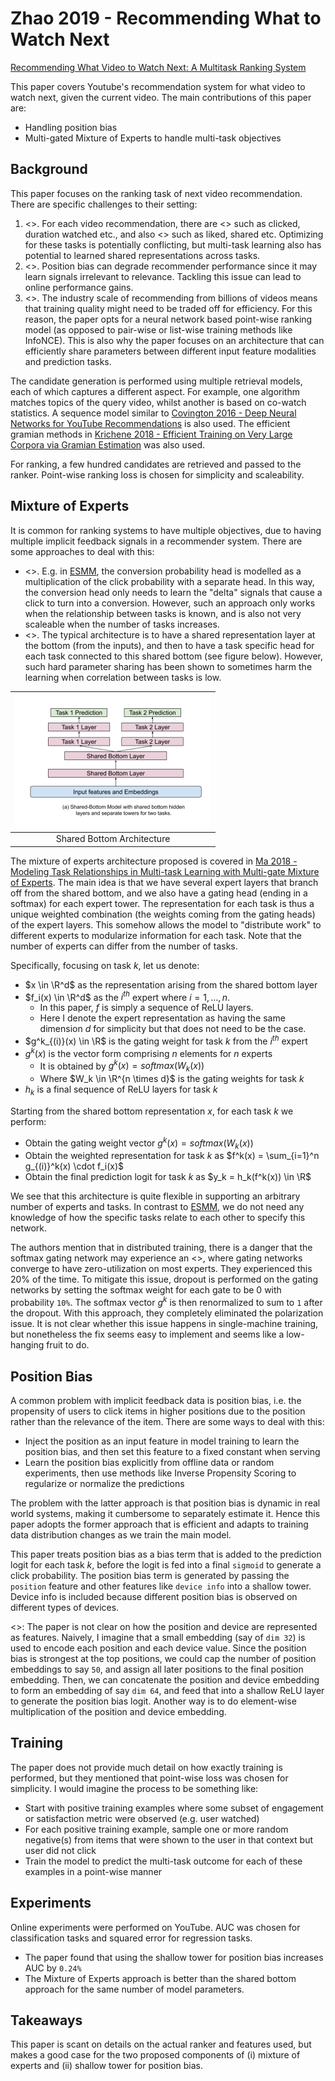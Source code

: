 # Zhao 2019 - Recommending What to Watch Next

[Recommending What Video to Watch Next: A Multitask Ranking System](https://daiwk.github.io/assets/youtube-multitask.pdf)

This paper covers Youtube's recommendation system for what video to watch next, given the current video. The main contributions of this paper are:
- Handling position bias
- Multi-gated Mixture of Experts to handle multi-task objectives

## Background

This paper focuses on the ranking task of next video recommendation. There are specific challenges to their setting:
1. <<Multiple signals>>. For each video recommendation, there are <<engagement signals>> such as clicked, duration watched etc., and also <<user satisfaction signals>> such as liked, shared etc. Optimizing for these tasks is potentially conflicting, but multi-task learning also has potential to learned shared representations across tasks.
2. <<Position bias>>. Position bias can degrade recommender performance since it may learn signals irrelevant to relevance. Tackling this issue can lead to online performance gains.
3. <<Large Scale>>. The industry scale of recommending from billions of videos means that training quality might need to be traded off for efficiency. For this reason, the paper opts for a neural network based point-wise ranking model (as opposed to pair-wise or list-wise training methods like InfoNCE). This is also why the paper focuses on an architecture that can efficiently share parameters between different input feature modalities and prediction tasks.

The candidate generation is performed using multiple retrieval models, each of which captures a different aspect. For example, one algorithm matches topics of the query video, whilst another is based on co-watch statistics. A sequence model similar to [Covington 2016 - Deep Neural Networks for YouTube Recommendations](https://static.googleusercontent.com/media/research.google.com/en//pubs/archive/45530.pdf) is also used. The efficient gramian methods in [Krichene 2018 - Efficient Training on Very Large Corpora via Gramian Estimation](https://arxiv.org/abs/1807.07187) was also used.

For ranking, a few hundred candidates are retrieved and passed to the ranker. Point-wise ranking loss is chosen for simplicity and scaleability.

## Mixture of Experts

It is common for ranking systems to have multiple objectives, due to having multiple implicit feedback signals in a recommender system. There are some approaches to deal with this:
- <<Explicitly modelling the relationship between the signals>>. E.g. in [ESMM](./ma_2018.md), the conversion probability head is modelled as a multiplication of the click probability with a separate head. In this way, the conversion head only needs to learn the "delta" signals that cause a click to turn into a conversion. However, such an approach only works when the relationship between tasks is known, and is also not very scaleable when the number of tasks increases.
- <<Shared Bottom Layer>>. The typical architecture is to have a shared representation layer at the bottom (from the inputs), and then to have a task specific head for each task connected to this shared bottom (see figure below). However, such hard parameter sharing has been shown to sometimes harm the learning when correlation between tasks is low.

| ![Shared Bottom Architecture](../images/zhao_2019_shared_bottom_architecture.png) |
| :--: |
| Shared Bottom Architecture|

The mixture of experts architecture proposed is covered in [Ma 2018 - Modeling Task Relationships in Multi-task Learning with Multi-gate Mixture of Experts](https://dl.acm.org/doi/pdf/10.1145/3219819.3220007). The main idea is that we have several expert layers that branch off from the shared bottom, and we also have a gating head (ending in a softmax) for each expert tower. The representation for each task is thus a unique weighted combination (the weights coming from the gating heads) of the expert layers. This somehow allows the model to "distribute work" to different experts to modularize information for each task. Note that the number of experts can differ from the number of tasks.

Specifically, focusing on task $k$, let us denote:
- $x \in \R^d$ as the representation arising from the shared bottom layer
- $f_i(x) \in \R^d$ as the $i^{th}$ expert where $i=1,...,n$. 
    - In this paper, $f$ is simply a sequence of ReLU layers. 
    - Here I denote the expert representation as having the same dimension $d$ for simplicity but that does not need to be the case.
- $g^k_{(i)}(x) \in \R$ is the gating weight for task $k$ from the $i^{th}$ expert
- $g^k(x)$ is the vector form comprising $n$ elements for $n$ experts
    - It is obtained by $g^k(x) = softmax(W_k(x))$
    - Where $W_k \in \R^{n \times d}$ is the gating weights for task $k$
- $h_k$ is a final sequence of ReLU layers for task $k$

Starting from the shared bottom representation $x$, for each task $k$ we perform:
- Obtain the gating weight vector $g^k(x) = softmax(W_k(x))$
- Obtain the weighted representation for task $k$ as $f^k(x) = \sum_{i=1}^n g_{(i)}^k(x) \cdot f_i(x)$
- Obtain the final prediction logit for task $k$ as $y_k = h_k(f^k(x)) \in \R$

We see that this architecture is quite flexible in supporting an arbitrary number of experts and tasks. In contrast to [ESMM](./ma_2018.md), we do not need any knowledge of how the specific tasks relate to each other to specify this network.

The authors mention that in distributed training, there is a danger that the softmax gating network may experience an <<imbalanced expert distribution problem>>, where gating networks converge to have zero-utilization on most experts. They experienced this 20% of the time. To mitigate this issue, dropout is performed on the gating networks by setting the softmax weight for each gate to be 0 with probability `10%`. The softmax vector $g^k$ is then renormalized to sum to `1` after the dropout. With this approach, they completely eliminated the polarization issue. It is not clear whether this issue happens in single-machine training, but nonetheless the fix seems easy to implement and seems like a low-hanging fruit to do.

## Position Bias

A common problem with implicit feedback data is position bias, i.e. the propensity of users to click items in higher positions due to the position rather than the relevance of the item. There are some ways to deal with this:
- Inject the position as an input feature in model training to learn the position bias, and then set this feature to a fixed constant when serving
- Learn the position bias explicitly from offline data or random experiments, then use methods like Inverse Propensity Scoring to regularize or normalize the predictions

The problem with the latter approach is that position bias is dynamic in real world systems, making it cumbersome to separately estimate it. Hence this paper adopts the former approach that is efficient and adapts to training data distribution changes as we train the main model.

This paper treats position bias as a bias term that is added to the prediction logit for each task $k$, before the logit is fed into a final `sigmoid` to generate a click probability. The position bias term is generated by passing the `position` feature and other features like `device info` into a shallow tower. Device info is included because different position bias is observed on different types of devices.

<<Note>>: The paper is not clear on how the position and device are represented as features. Naively, I imagine that a small embedding (say of `dim 32`) is used to encode each position and each device value. Since the position bias is strongest at the top positions, we could cap the number of position embeddings to say `50`, and assign all later positions to the final position embedding. Then, we can concatenate the position and device embedding to form an embedding of say `dim 64`, and feed that into a shallow ReLU layer to generate the position bias logit. Another way is to do element-wise multiplication of the position and device embedding.

## Training

The paper does not provide much detail on how exactly training is performed, but they mentioned that point-wise loss was chosen for simplicity. I would imagine the process to be something like:
- Start with positive training examples where some subset of engagement or satisfaction metric were observed (e.g. user watched)
- For each positive training example, sample one or more random negative(s) from items that were shown to the user in that context but user did not click
- Train the model to predict the multi-task outcome for each of these examples in a point-wise manner

## Experiments

Online experiments were performed on YouTube. AUC was chosen for classification tasks and squared error for regression tasks. 
- The paper found that using the shallow tower for position bias increases AUC by `0.24%`
- The Mixture of Experts approach is better than the shared bottom approach for the same number of model parameters. 

## Takeaways

This paper is scant on details on the actual ranker and features used, but makes a good case for the two proposed components of (i) mixture of experts and (ii) shallow tower for position bias.


